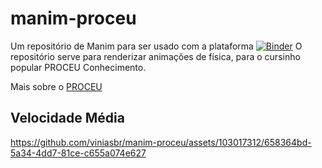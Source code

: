 # manim-proceu
Um repositório de Manim para ser usado com a plataforma [![Binder](https://mybinder.org/badge_logo.svg)](https://mybinder.org/v2/gh/viniasbr/manim-proceu.git/main) 
O repositório serve para renderizar animações de física, para o cursinho popular PROCEU Conhecimento.

Mais sobre o [PROCEU](https://www.instagram.com/proceu_conhecimento/)

## Velocidade Média

https://github.com/viniasbr/manim-proceu/assets/103017312/658364bd-5a34-4dd7-81ce-c655a074e627

